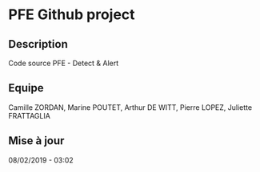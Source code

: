 # PFE Github project

## Description

Code source PFE - Detect & Alert

## Equipe

Camille ZORDAN, Marine POUTET, Arthur DE WITT, Pierre LOPEZ, Juliette FRATTAGLIA

## Mise à jour

08/02/2019 - 03:02

